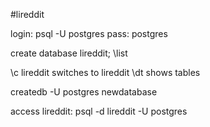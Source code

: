 #lireddit

login: psql -U postgres
pass: postgres

create database lireddit;
\list

\c lireddit switches to lireddit
\dt shows tables

createdb -U postgres newdatabase

access lireddit: psql -d lireddit -U postgres
